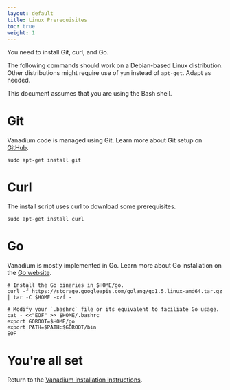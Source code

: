 ```yaml
---
layout: default
title: Linux Prerequisites
toc: true
weight: 1
---
```


You need to install Git, curl, and Go.

The following commands should work on a Debian-based Linux distribution. Other
distributions might require use of `yum` instead of `apt-get`. Adapt as needed.

This document assumes that you are using the Bash shell.

# Git

Vanadium code is managed using Git. Learn more about Git setup on [GitHub].

```
sudo apt-get install git
```

# Curl

The install script uses curl to download some prerequisites.

```
sudo apt-get install curl
```

# Go

Vanadium is mostly implemented in Go. Learn more about Go installation on the
[Go website].

```
# Install the Go binaries in $HOME/go.
curl -f https://storage.googleapis.com/golang/go1.5.linux-amd64.tar.gz | tar -C $HOME -xzf -

# Modify your `.bashrc` file or its equivalent to faciliate Go usage.
cat - <<"EOF" >> $HOME/.bashrc
export GOROOT=$HOME/go
export PATH=$PATH:$GOROOT/bin
EOF
```

# You're all set

Return to the [Vanadium installation instructions][installation].

[GitHub]: https://help.github.com/articles/set-up-git
[Go website]: http://golang.org/doc/install
[installation]: /2016/installation/

